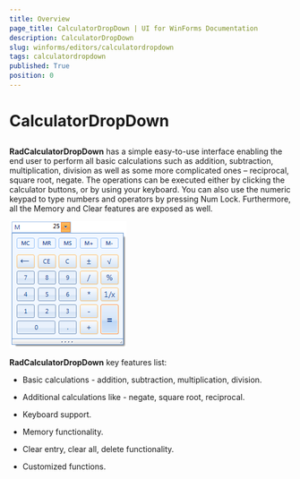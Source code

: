 ```yaml
---
title: Overview
page_title: CalculatorDropDown | UI for WinForms Documentation
description: CalculatorDropDown
slug: winforms/editors/calculatordropdown
tags: calculatordropdown
published: True
position: 0
---
```


# CalculatorDropDown
 
## 

__RadCalculatorDropDown__ has a simple easy-to-use interface enabling the end user to perform all basic calculations such as addition, subtraction, multiplication, division as well as some more complicated ones – reciprocal, square root, negate. The operations can be executed either by clicking the calculator buttons, or by using your keyboard. You can also use the numeric keypad to type numbers and operators by pressing Num Lock. Furthermore, all the Memory and Clear features are exposed as well.

![editors-calculator-overview 001](images/editors-calculator-overview001.png)

__RadCalculatorDropDown__ key features list:

* Basic calculations - addition, subtraction, multiplication, division.
            

* Additional calculations like - negate, square root, reciprocal.
            

* Keyboard support.
            

* Memory functionality.
            

* Clear entry, clear all, delete functionality.
            

* Customized functions.
            
